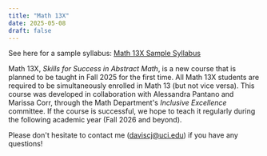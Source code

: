 ```yaml
---
title: "Math 13X"
date: 2025-05-08
draft: false
---
```


See here for a sample syllabus: [Math 13X Sample Syllabus](../../misc/SampleSyllabus-Math13X.pdf)

Math 13X, *Skills for Success in Abstract Math*, is a new course that is planned to be taught in Fall 2025 for the first time.  All Math 13X students are required to be simultaneously enrolled in Math 13 (but not vice versa).  This course was developed in collaboration with Alessandra Pantano and Marissa Corr, through the Math Department's *Inclusive Excellence* committee.  If the course is successful, we hope to teach it regularly during the following academic year (Fall 2026 and beyond).

Please don't hesitate to contact me (daviscj@uci.edu) if you have any questions!